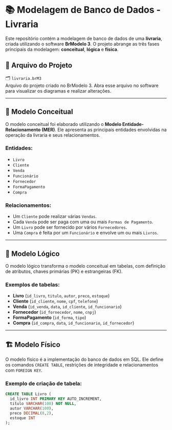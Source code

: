 # 📚 Modelagem de Banco de Dados - Livraria

Este repositório contém a modelagem de banco de dados de uma **livraria**, criada utilizando o software **BrModelo 3**. O projeto abrange as três fases principais da modelagem: **conceitual**, **lógica** e **física**.

## 📁 Arquivo do Projeto

🗂️ `livraria.brM3`  
Arquivo do projeto criado no BrModelo 3. Abra esse arquivo no software para visualizar os diagramas e realizar alterações.

---

## 🧠 Modelo Conceitual

O modelo conceitual foi elaborado utilizando o **Modelo Entidade-Relacionamento (MER)**. Ele apresenta as principais entidades envolvidas na operação da livraria e seus relacionamentos.

### Entidades:
- `Livro`
- `Cliente`
- `Venda`
- `Funcionário`
- `Fornecedor`
- `FormaPagamento`
- `Compra`

### Relacionamentos:
- Um `Cliente` pode realizar várias `Vendas`.
- Cada `Venda` pode ser paga com uma ou mais `Formas de Pagamento`.
- Um `Livro` pode ser fornecido por vários `Fornecedores`.
- Uma `Compra` é feita por um `Funcionário` e envolve um ou mais `Livros`.

---

## 🧮 Modelo Lógico

O modelo lógico transforma o modelo conceitual em tabelas, com definição de atributos, chaves primárias (PK) e estrangeiras (FK).

### Exemplos de tabelas:
- **Livro** (`id_livro`, `titulo`, `autor`, `preco`, `estoque`)
- **Cliente** (`id_cliente`, `nome`, `cpf`, `telefone`)
- **Venda** (`id_venda`, `data`, `id_cliente`, `id_funcionario`)
- **Fornecedor** (`id_fornecedor`, `nome`, `cnpj`)
- **FormaPagamento** (`id_forma`, `tipo`)
- **Compra** (`id_compra`, `data`, `id_funcionario`, `id_fornecedor`)

---

## 🏗️ Modelo Físico

O modelo físico é a implementação do banco de dados em SQL. Ele define os comandos `CREATE TABLE`, restrições de integridade e relacionamentos com `FOREIGN KEY`.

### Exemplo de criação de tabela:
```sql
CREATE TABLE Livro (
  id_livro INT PRIMARY KEY AUTO_INCREMENT,
  titulo VARCHAR(100) NOT NULL,
  autor VARCHAR(100),
  preco DECIMAL(8,2),
  estoque INT
);
